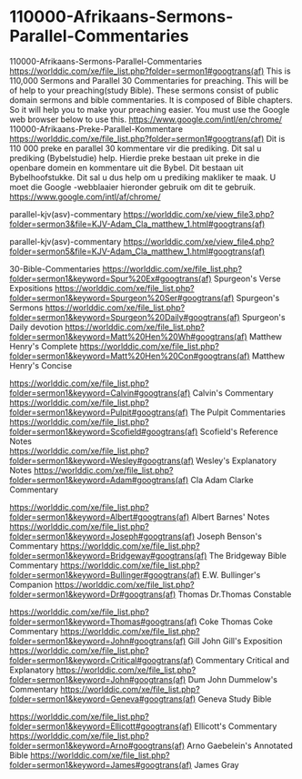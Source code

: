 # 110000-Afrikaans-Sermons-Parallel-Commentaries
110000-Afrikaans-Sermons-Parallel-Commentaries  https://worlddic.com/xe/file_list.php?folder=sermon1#googtrans(af)  This is 110,000 Sermons and Parallel 30 Commentaries for preaching. This will be of help to your preaching(study Bible).  These sermons consist of public domain sermons and bible commentaries. It is composed of Bible chapters.  So it will help you to make your preaching easier. You must use the Google web browser below to use this. https://www.google.com/intl/en/chrome/  110000-Afrikaans-Preke-Parallel-Kommentare https://worlddic.com/xe/file_list.php?folder=sermon1#googtrans(af) Dit is 110 000 preke en parallel 30 kommentare vir die prediking. Dit sal u prediking (Bybelstudie) help. Hierdie preke bestaan uit preke in die openbare domein en kommentare uit die Bybel. Dit bestaan uit Bybelhoofstukke. Dit sal u dus help om u prediking makliker te maak. U moet die Google -webblaaier hieronder gebruik om dit te gebruik. https://www.google.com/intl/af/chrome/


parallel-kjv(asv)-commentary
https://worlddic.com/xe/view_file3.php?folder=sermon3&file=KJV-Adam_Cla_matthew_1.html#googtrans(af) 

parallel-kjv(asv)-commentary
https://worlddic.com/xe/view_file4.php?folder=sermon5&file=KJV-Adam_Cla_matthew_1.html#googtrans(af)

30-Bible-Commentaries
 https://worlddic.com/xe/file_list.php?folder=sermon1&keyword=Spur%20Ex#googtrans(af) Spurgeon's Verse Expositions 
 https://worlddic.com/xe/file_list.php?folder=sermon1&keyword=Spurgeon%20Ser#googtrans(af) Spurgeon's Sermons 
 https://worlddic.com/xe/file_list.php?folder=sermon1&keyword=Spurgeon%20Daily#googtrans(af) Spurgeon's Daily devotion 
 https://worlddic.com/xe/file_list.php?folder=sermon1&keyword=Matt%20Hen%20Wh#googtrans(af) Matthew Henry's Complete 
 https://worlddic.com/xe/file_list.php?folder=sermon1&keyword=Matt%20Hen%20Con#googtrans(af) Matthew Henry's Concise 

 https://worlddic.com/xe/file_list.php?folder=sermon1&keyword=Calvin#googtrans(af) Calvin's Commentary  
 https://worlddic.com/xe/file_list.php?folder=sermon1&keyword=Pulpit#googtrans(af) The Pulpit Commentaries 
 https://worlddic.com/xe/file_list.php?folder=sermon1&keyword=Scofield#googtrans(af) Scofield's Reference Notes  
 https://worlddic.com/xe/file_list.php?folder=sermon1&keyword=Wesley#googtrans(af) Wesley's Explanatory Notes 
 https://worlddic.com/xe/file_list.php?folder=sermon1&keyword=Adam#googtrans(af) Cla Adam Clarke Commentary 

 https://worlddic.com/xe/file_list.php?folder=sermon1&keyword=Albert#googtrans(af) Albert Barnes' Notes 
 https://worlddic.com/xe/file_list.php?folder=sermon1&keyword=Joseph#googtrans(af) Joseph Benson's Commentary 
 https://worlddic.com/xe/file_list.php?folder=sermon1&keyword=Bridgeway#googtrans(af) The Bridgeway Bible Commentary 
 https://worlddic.com/xe/file_list.php?folder=sermon1&keyword=Bullinger#googtrans(af) E.W. Bullinger's Companion 
 https://worlddic.com/xe/file_list.php?folder=sermon1&keyword=Dr#googtrans(af) Thomas Dr.Thomas Constable 
 
 https://worlddic.com/xe/file_list.php?folder=sermon1&keyword=Thomas#googtrans(af) Coke Thomas Coke Commentary 
 https://worlddic.com/xe/file_list.php?folder=sermon1&keyword=John#googtrans(af) Gill John Gill's Exposition 
 https://worlddic.com/xe/file_list.php?folder=sermon1&keyword=Critical#googtrans(af) Commentary Critical and Explanatory 
 https://worlddic.com/xe/file_list.php?folder=sermon1&keyword=John#googtrans(af) Dum John Dummelow's Commentary 
 https://worlddic.com/xe/file_list.php?folder=sermon1&keyword=Geneva#googtrans(af) Geneva Study Bible 
 
 https://worlddic.com/xe/file_list.php?folder=sermon1&keyword=Ellicott#googtrans(af) Ellicott's Commentary 
 https://worlddic.com/xe/file_list.php?folder=sermon1&keyword=Arno#googtrans(af) Arno Gaebelein's Annotated Bible 
 https://worlddic.com/xe/file_list.php?folder=sermon1&keyword=James#googtrans(af) James Gray 
 

